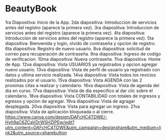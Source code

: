 # BeautyBook
1ra Diapositiva: Inicio de la App.
2da diapositiva: Introduccion de servicios antes del registro (aparece la primera vez).
3ra diapositiva: Introduccion de servicios antes del registro (aparece la primera vez).
4ta diapositiva: Introduccion de servicios antes del registro (aparece la primera vez).
5ta diapositiva: Bienvenida y login, olvido de contraseña y opcion de registro.
6ta diapositiva: Registro de nuevo usuario.
8va diapositiva: solicitud de correo para recuperación de contraseña.
9na diapositiva: Ingreso de codigo de verificacion.
10ma diapositiva: Nueva contraseña.
11va diapositiva: Home de App.
12va diapositiva: Vista USUARIOS ya registrados y opcion agregar nuevo usuario.
13va diapositiva: Vista de perfil de usuario ya registrado con datos y ultima servicio realizada.
14va diapositiva: Vista todos los revicios realizados por el usuario.
15va diapositiva: Vista AGENDA con las 2 proximas citas a realizar y calendario.
16va diapositiva: Vista de agenda del dia en curso.
17va diapositiva: Vista de dia especifico al dar clic sobre el calendario.
18va diapositiva: Vista CONTABILIDAD con totales de ingresos y egresos y opcion de agregar.
19va diapositiva: Vista de agragar desplegada.
20va diapositiva: Vista para agregar un ingreso.
21va diapositiva: Vista de aplicación bloqueada o al cierre.
https://www.canva.com/design/DAFcHC4TDWE/-Hyh9aC6ZCaVDrWSHZlPEw/edit?utm_content=DAFcHC4TDWE&utm_campaign=designshare&utm_medium=link2&utm_source=sharebutton
